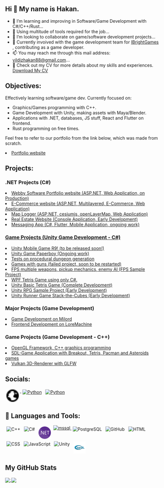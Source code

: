 Hi 👋 My name is Hakan.
------------------------------
- 👀 I’m learning and improving in Software/Game Development with C#/C++/Rust...
- 🌱 Using multitude of tools required for the job...
- 💞️ I’m looking to collaborate on game/software development projects...
- 💫 Currently invoived with the game development team for <a href = "https://www.ibrightgames.com/">IBrightGames</a> , contributing as a game developer.
- 📫 You may reach me through this mail address: yildizhakan88@gmail.com...
- 📄 Check out my CV for more details about my skills and experiences. <a href="https://flowcv.com/resume/9lsewnarv5"><i class="fa fa-file-text-o" aria-hidden="true"></i> Download My CV</a>

## Objectives:
Effectively learning software/game dev. Currently focused on:
- Graphics/Games programming with C++.
- Game Development with Unity, making assets with Maya/Blender.
- Applications with .NET, databases, JS stuff, React and Flutter on frontend.
- Rust programming on free times.

Feel free to refer to our portfolio from the link below, which was made from scratch.
<li><a href="https://webbysoftinit.com/">Portfolio website</a></li>

## Projects:
### .NET Projects (C#)
<li><a href="https://github.com/Hakkology/WebbySoftware">Webby Software Portfolio website (ASP.NET, Web Application, on Production)</a></li>
<li><a href="https://github.com/Hakkology/E-Commerce-Website">E-Commerce website (ASP.NET, Multilayered, E-Commerce, Web Application)</a></li>
<li><a href="https://github.com/Hakkology/MapLogger">Map Logger (ASP.NET, cesiumjs, openLayerMap, Web Application)</a></li>
<li><a href="https://github.com/Hakkology/Real-Estate-Site-Concept">Real Estate Website (Console Application, Early Development)</a></li>
<li><a href="https://github.com/Hakkology/MessagingApp">Messaging App (C#, Flutter, Mobile Application, ongoing work)</li>

### Game Projects (Unity Game Development - C#)
<li><a href="https://github.com/Hakkology/r9">Unity Mobile Game R9! (to be released soon!)</a></li>
<li><a href="https://github.com/Hakkology/Paperboy">Unity Game Paperboy (Ongoing work) </a></li>
<li><a href="https://github.com/Hakkology/Procedural-Cave-Generation">Tests on procedural dungeon generation </a></li>
<li><a href="https://github.com/Hakkology/Gun-World">Games with guns (failed project, soon to be restarted) </a></li>
<li><a href="https://github.com/Hakkology/FPSProject">FPS multiple weapons, pickup mechanics, enemy AI (FPS Sample Project) </a></li>
<li><a href="https://github.com/Hakkology/Tetris-Game">WPF Tetris Game using only C#.</a></li>
<li><a href="https://github.com/Hakkology/Tetris">Unity Basic Tetris Game (Complete Development) </a></li>
<li><a href="https://github.com/Hakkology/Under-the-Rift-s-Shadow">Unity RPG Sample Project (Early Development)</a></li>
<li><a href="https://github.com/Hakkology/Stack-the-Cubes">Unity Runner Game Stack-the-Cubes (Early Development)</a></li>

### Major Projects (Game Development)
<li><a href="https://store.steampowered.com/app/2455460/Milord/">Game Development on Milord</a></li>
<li><a href="https://www.loremachine.world">Frontend Development on LoreMachine</a></li>


### Game Projects (Game Development - C++)
<li><a href="https://github.com/Hakkology/OpenGL-Framework">OpenGL Framework, C++ graphics programming</a></li>
<li><a href="https://github.com/Hakkology/SDL-Framework-Implementation">SDL-Game Application with Breakout, Tetris, Pacman and Asteroids games</a></li>
<li><a href="https://github.com/Hakkology/Vulkan-API">Vulkan 3D-Renderer with GLFW</a></li>

## Socials:
<p align="left">
 <a href="https://github.com/Hakkology/" target="_blank" rel="noopener noreferrer"> <img src="https://raw.githubusercontent.com/iconic/open-iconic/master/svg/globe.svg" alt="Python" height="40" style="vertical-align:top; margin:4px"> </a>
 <a href="https://www.linkedin.com/in/hakan-yildiz-029845132/" target="_blank" rel="noopener noreferrer"> <img src="https://cdn.jsdelivr.net/npm/simple-icons@v3/icons/linkedin.svg" alt="Python" height="40" style="vertical-align:top; margin:4px"></a>
 <a href="mailto:yildizhakan88@gmail.com"> <img src="https://cdn.jsdelivr.net/npm/simple-icons@v3/icons/gmail.svg" alt="Python" height="40" style="vertical-align:top; margin:4px"></a>
</p>

## 🧰 Languages and Tools:
<p align="left">
  <img src="https://raw.githubusercontent.com/isocpp/logos/master/cpp_logo.png" alt="C++" height="40" style="vertical-align:top; margin:4px">
  <img src="https://seeklogo.com/images/C/c-sharp-c-logo-02F17714BA-seeklogo.com.png" alt="C#" height="40" style="vertical-align:top; margin:4px">
  <img src="https://raw.githubusercontent.com/github/explore/80688e429a7d4ef2fca1e82350fe8e3517d3494d/topics/dotnet/dotnet.png" alt=".NET" height="40" style="vertical-align:top; margin:4px">
 <a href="https://www.microsoft.com/en-us/sql-server" target="_blank" rel="noreferrer"> <img src="https://www.svgrepo.com/show/303229/microsoft-sql-server-logo.svg" alt="mssql" width="40" height="40"/> </a> 
  <img src="https://www.postgresql.org/media/img/about/press/elephant.png" alt="PostgreSQL" height="40" style="vertical-align:top; margin:4px">
  <img src="https://github.githubassets.com/images/modules/logos_page/GitHub-Mark.png" alt="GitHub" height="40" style="vertical-align:top; margin:4px">
  <img src="https://cdn.iconscout.com/icon/free/png-256/html5-40-1175193.png" alt="HTML" height="40" style="vertical-align:top; margin:4px">
  <img src="https://cdn.iconscout.com/icon/free/png-256/css3-9-1175237.png" alt="CSS" height="40" style="vertical-align:top; margin:4px">
  <img src="https://cdn.iconscout.com/icon/free/png-256/javascript-1-225993.png" alt="JavaScript" height="40" style="vertical-align:top; margin:4px">
  <img src="https://cdn.iconscout.com/icon/free/png-256/unity-5-555544.png" alt="Unity" height="40" style="vertical-align:top; margin:4px">
  <img src="Images/opengl.png" alt="OpenGL" height="40" style="vertical-align:top; margin:4px">
</p>

## <b>My GitHub Stats</b>
<a href="https://github.com/Hakkology/github-readme-stats">
  <img height=200 align="center" src="https://github-readme-stats.vercel.app/api?username=Hakkology&theme=solarized-dark" />
</a>
<a href="https://github.com/Hakkology/convoychat">
  <img height=200 align="center" src="https://github-readme-stats.vercel.app/api/top-langs?username=Hakkology&layout=compact&langs_count=8&card_width=320&hide_progress=true&theme=solarized-dark" />
</a>

<br />

<!---
Hakkology/Hakkology is a ✨ special ✨ repository because its `README.md` (this file) appears on your GitHub profile.
You can click the Preview link to take a look at your changes.
--->
